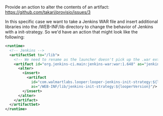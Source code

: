 Provide an action to alter the contents of an artifact: https://github.com/takari/provisio/issues/3

In this specific case we want to take a Jenkins WAR file and insert additional libraries into the /WEB-INF/lib directory to change the behavior of Jenkins with a init-strategy. So we'd have an action that might look like the following:

``` xml
<runtime>
  <!-- Jenkins -->
  <artifactSet to="/lib">
    <!-- We need to rename as the launcher doesn't pick up the .war extension -->
    <artifact id="org.jenkins-ci.main:jenkins-war:war:1.648" as="jenkins-war-1.648.jar">
      <alter>
        <insert>
          <artifact 
            id="com.walmartlabs.looper:looper-jenkins-init-strategy:${looperVersion}" 
            as="/WEB-INF/lib/jenkins-init-strategy:${looperVersion}"/>
        </insert>
      </alter>
    </artifact>
  </artifactSet>
</runtime>
```